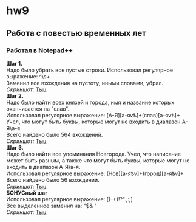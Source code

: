 # hw9
## Работа с повестью временных лет
### Работал в Notepad++
**Шаг 1.**  
Надо было убрать все пустые строки.
Использовал регулярное выражение: ^\s+  
Заменил все вхождения на пустоту, иными словами, убрал.  
*Скриншот:* [Тыц](https://github.com/Tuskwyn/hw9/blob/master/Шаг%201.jpg)  
**Шаг 2.**  
Надо было найти всех князей и города, имя и название которых оканчивается на "слав".  
Использовал регулярное выражение: \[А-Я]\[а-яѵѣ]+(слав)\[а-яѵѣ]+  
Учел, что могут быть буквы, которые могут не входить в диапазон А-Я\а-я.  
Всего найдено было 564 вхождений.  
*Скриншот:* [Тыц](https://github.com/Tuskwyn/hw9/blob/master/Шаг%202.jpg)  
**Шаг 3.**  
Надо было найти все упоминания Новгорода. Учел, что написание может быть разным, а также что могут быть буквы, которые могут не входить в диапазон А-Я\а-я.  
Использовал регулярное выражение: (Нов)[а-яѣѵ]+(город)[а-яѣѵ]+  
Всего найдено было 56 вхождений.  
*Скриншот:* [Тыц](https://github.com/Tuskwyn/hw9/blob/master/Шаг%203.jpg)    
**БОНУСный шаг**  
Использовал регулярное выражение: \[(-+)!?".,:;]  
Все выделенное заменил на: "$& "  
*Скриншот:* [Тыц](https://github.com/Tuskwyn/hw9/blob/master/Бонус.jpg)  
